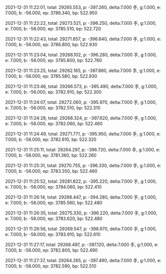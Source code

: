 2021-12-31 11:22:01, total: 29265.553, p: -397.260, delta:7.000 手, g:1.000, e: 7.000, b: -56.000, ep: 3786.340, bp: 522.950

2021-12-31 11:22:22, total: 29273.521, p: -396.250, delta:7.000 手, g:1.000, e: 7.000, b: -56.000, ep: 3785.510, bp: 522.720

2021-12-31 11:22:43, total: 29271.857, p: -396.640, delta:7.000 手, g:1.000, e: 7.000, b: -56.000, ep: 3786.800, bp: 522.930

2021-12-31 11:23:04, total: 29266.102, p: -396.280, delta:7.000 手, g:1.000, e: 7.000, b: -56.000, ep: 3785.800, bp: 522.760

2021-12-31 11:23:25, total: 29262.165, p: -397.860, delta:7.000 手, g:1.000, e: 7.000, b: -56.000, ep: 3785.580, bp: 522.930

2021-12-31 11:23:46, total: 29266.573, p: -395.490, delta:7.000 手, g:1.000, e: 7.000, b: -56.000, ep: 3782.910, bp: 522.300

2021-12-31 11:24:07, total: 29272.060, p: -395.970, delta:7.000 手, g:1.000, e: 7.000, b: -56.000, ep: 3782.510, bp: 522.310

2021-12-31 11:24:28, total: 29268.324, p: -397.620, delta:7.000 手, g:1.000, e: 7.000, b: -56.000, ep: 3782.060, bp: 522.460

2021-12-31 11:24:49, total: 29271.771, p: -395.950, delta:7.000 手, g:1.000, e: 7.000, b: -56.000, ep: 3782.610, bp: 522.320

2021-12-31 11:25:11, total: 29264.297, p: -396.720, delta:7.000 手, g:1.000, e: 7.000, b: -56.000, ep: 3781.360, bp: 522.260

2021-12-31 11:25:31, total: 29270.755, p: -396.330, delta:7.000 手, g:1.000, e: 7.000, b: -56.000, ep: 3783.350, bp: 522.460

2021-12-31 11:25:52, total: 29281.822, p: -395.220, delta:7.000 手, g:1.000, e: 7.000, b: -56.000, ep: 3784.060, bp: 522.410

2021-12-31 11:26:14, total: 29288.447, p: -394.280, delta:7.000 手, g:1.000, e: 7.000, b: -56.000, ep: 3785.560, bp: 522.480

2021-12-31 11:26:35, total: 29275.330, p: -396.220, delta:7.000 手, g:1.000, e: 7.000, b: -56.000, ep: 3783.620, bp: 522.480

2021-12-31 11:26:56, total: 29269.547, p: -396.970, delta:7.000 手, g:1.000, e: 7.000, b: -56.000, ep: 3783.910, bp: 522.610

2021-12-31 11:27:17, total: 29268.497, p: -397.120, delta:7.000 手, g:1.000, e: 7.000, b: -56.000, ep: 3782.800, bp: 522.490

2021-12-31 11:27:37, total: 29264.265, p: -397.490, delta:7.000 手, g:1.000, e: 7.000, b: -56.000, ep: 3782.590, bp: 522.510
